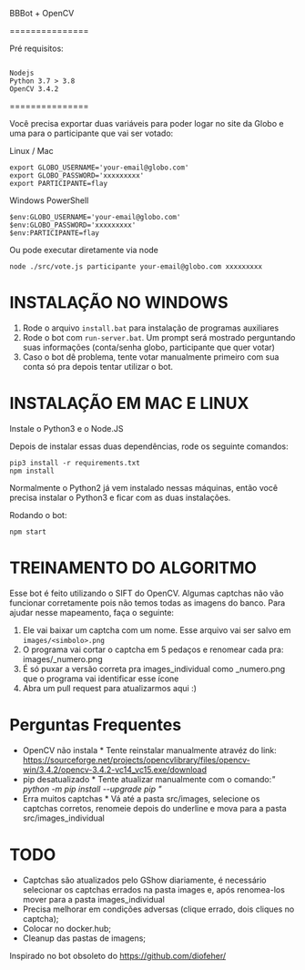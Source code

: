 BBBot + OpenCV

===============

Pré requisitos: 
```

Nodejs
Python 3.7 > 3.8
OpenCV 3.4.2

```
===============

Você precisa exportar duas variáveis para poder logar no site da Globo e uma para o participante que vai ser votado:

Linux / Mac

```
export GLOBO_USERNAME='your-email@globo.com'
export GLOBO_PASSWORD='xxxxxxxxx'
export PARTICIPANTE=flay
```

Windows PowerShell

```
$env:GLOBO_USERNAME='your-email@globo.com'
$env:GLOBO_PASSWORD='xxxxxxxxx'
$env:PARTICIPANTE=flay
```

Ou pode executar diretamente via node

```
node ./src/vote.js participante your-email@globo.com xxxxxxxxx
```

INSTALAÇÃO NO WINDOWS
=====================

1) Rode o arquivo `install.bat` para instalação de programas auxiliares
2) Rode o bot com `run-server.bat`. Um prompt será mostrado perguntando suas informações (conta/senha globo, participante que quer votar)
3) Caso o bot dê problema, tente votar manualmente primeiro com sua conta só pra depois tentar utilizar o bot.

INSTALAÇÃO EM MAC E LINUX
=========================

Instale o Python3 e o Node.JS

Depois de instalar essas duas dependências, rode os seguinte comandos:

```
pip3 install -r requirements.txt
npm install
```

Normalmente o Python2 já vem instalado nessas máquinas, então você precisa instalar o Python3 e ficar com as duas instalações.

Rodando o bot:

```
npm start
```

TREINAMENTO DO ALGORITMO
========================

Esse bot é feito utilizando o SIFT do OpenCV. Algumas captchas não vão funcionar corretamente pois não temos todas as imagens do banco. Para ajudar nesse mapeamento, faça o seguinte:

1) Ele vai baixar um captcha com um nome. Esse arquivo vai ser salvo em `images/<simbolo>.png`
2) O programa vai cortar o captcha em 5 pedaços e renomear cada pra: images/<simbolo>_numero.png
3) É só puxar a versão correta pra images_individual como <simbolo>_numero.png que o programa vai identificar esse ícone
4) Abra um pull request para atualizarmos aqui :)


Perguntas Frequentes
====================
* OpenCV não instala * Tente reinstalar manualmente atravéz do link: https://sourceforge.net/projects/opencvlibrary/files/opencv-win/3.4.2/opencv-3.4.2-vc14_vc15.exe/download
* pip desatualizado * Tente atualizar manualmente com o comando:*" python -m pip install --upgrade pip "*
* Erra muitos captchas * Vá até a pasta src/images, selecione os captchas corretos, renomeie depois do underline e mova para a pasta src/images_individual



TODO
=====

  - Captchas são atualizados pelo GShow diariamente, é necessário selecionar os captchas errados na pasta images e, após renomea-los mover para a pasta images_individual
  - Precisa melhorar em condições adversas (clique errado, dois cliques no captcha);
  - Colocar no docker.hub;
  - Cleanup das pastas de imagens;

Inspirado no bot obsoleto do https://github.com/diofeher/
